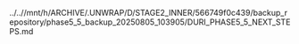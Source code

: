 ../..//mnt/h/ARCHIVE/.UNWRAP/D/STAGE2_INNER/566749f0c439/backup_repository/phase5_5_backup_20250805_103905/DURI_PHASE5_5_NEXT_STEPS.md